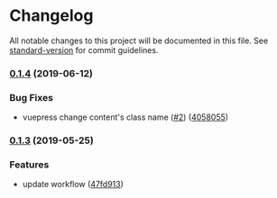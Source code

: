 # Changelog

All notable changes to this project will be documented in this file. See [standard-version](https://github.com/conventional-changelog/standard-version) for commit guidelines.

### [0.1.4](https://github.com/thonatos/vuepress-theme-egg/compare/v0.1.3...v0.1.4) (2019-06-12)


### Bug Fixes

* vuepress change content's class name ([#2](https://github.com/thonatos/vuepress-theme-egg/issues/2)) ([4058055](https://github.com/thonatos/vuepress-theme-egg/commit/4058055))



### [0.1.3](https://github.com/thonatos/vuepress-theme-egg/compare/v0.1.2...v0.1.3) (2019-05-25)


### Features

* update workflow ([47fd913](https://github.com/thonatos/vuepress-theme-egg/commit/47fd913))
